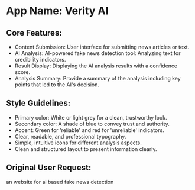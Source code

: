 # **App Name**: Verity AI

## Core Features:

- Content Submission: User interface for submitting news articles or text.
- AI Analysis: AI-powered fake news detection tool: Analyzing text for credibility indicators.
- Result Display: Displaying the AI analysis results with a confidence score.
- Analysis Summary: Provide a summary of the analysis including key points that led to the AI's decision.

## Style Guidelines:

- Primary color: White or light grey for a clean, trustworthy look.
- Secondary color: A shade of blue to convey trust and authority.
- Accent: Green for 'reliable' and red for 'unreliable' indicators.
- Clear, readable, and professional typography.
- Simple, intuitive icons for different analysis aspects.
- Clean and structured layout to present information clearly.

## Original User Request:
an website for ai based fake news detection
  